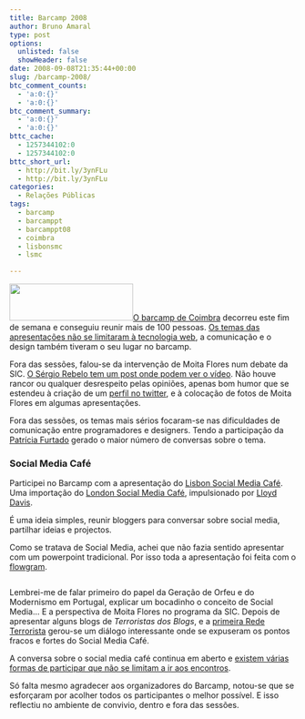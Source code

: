 ```yaml
---
title: Barcamp 2008
author: Bruno Amaral
type: post
options:
  unlisted: false
  showHeader: false
date: 2008-09-08T21:35:44+00:00
slug: /barcamp-2008/
btc_comment_counts:
  - 'a:0:{}'
  - 'a:0:{}'
btc_comment_summary:
  - 'a:0:{}'
  - 'a:0:{}'
bttc_cache:
  - 1257344102:0
  - 1257344102:0
bttc_short_url:
  - http://bit.ly/3ynFLu
  - http://bit.ly/3ynFLu
categories:
  - Relações Públicas
tags:
  - barcamp
  - barcamppt
  - barcamppt08
  - coimbra
  - lisbonsmc
  - lsmc

---
```

[<img class="alignright size-medium wp-image-865" title="banner-333-t" src="/wp-content/uploads/2008/08/banner-333-t1-300x90.png" alt="" width="217" height="65" srcset="/wp-content/uploads/2008/08/banner-333-t1-300x90.png 300w, /wp-content/uploads/2008/08/banner-333-t1.png 333w" sizes="(max-width: 217px) 100vw, 217px" />][1][O barcamp de Coimbra][2] decorreu este fim de semana e conseguiu reunir mais de 100 pessoas. [Os temas das apresentações não se limitaram à tecnologia web][3], a comunicação e o design também tiveram o seu lugar no barcamp.

Fora das sessões, falou-se da intervenção de Moita Flores num debate da SIC. [O Sérgio Rebelo tem um post onde podem ver o vídeo][4]. Não houve rancor ou qualquer desrespeito pelas opiniões, apenas bom humor que se estendeu à criação de um [perfil no twitter][5], e à colocação de fotos de Moita Flores em algumas apresentações.

Fora das sessões, os temas mais sérios focaram-se nas dificuldades de comunicação entre programadores e designers. Tendo a participação da [Patrícia Furtado][6] gerado o maior número de conversas sobre o tema.

### Social Media Café

Participei no Barcamp com a apresentação do [Lisbon Social Media Café][7]. Uma importação do [London Social Media Café][8], impulsionado por [Lloyd Davis][9].

É uma ideia simples, reunir bloggers para conversar sobre social media, partilhar ideias e projectos.

Como se tratava de Social Media, achei que não fazia sentido apresentar com um powerpoint tradicional. Por isso toda a apresentação foi feita com o [flowgram][10].

<img style="visibility: hidden; width: 0px; height: 0px;" src="http://counters.gigya.com/wildfire/IMP/CXNID=2000002.0NXC/bT*xJmx*PTEyMjA5MDc4NzMwNTImcHQ9MTIyMDkwNzg5NjE2OSZwPTI*MTQ2MSZkPSZuPSZnPTImdD*mbz1jZDY5ZDYyMDQ3NWE*NzZjYjMyZTY1NjQ3MjYxYjFhOQ==.gif" border="0" alt="" width="0" height="0" />

Lembrei-me de falar primeiro do papel da Geração de Orfeu e do Modernismo em Portugal, explicar um bocadinho o conceito de Social Media&#8230; E a perspectiva de Moita Flores no programa da SIC. Depois de apresentar alguns blogs de _Terroristas dos Blogs_, e a [primeira Rede Terrorista][11] gerou-se um diálogo interessante onde se expuseram os pontos fracos e fortes do Social Media Café.

A conversa sobre o social media café continua em aberto e [existem várias formas de participar que não se limitam a ir aos encontros][12].

Só falta mesmo agradecer aos organizadores do Barcamp, notou-se que se esforçaram por acolher todos os participantes o melhor possível. E isso reflectiu no ambiente de convivio, dentro e fora das sessões.

 [1]: /wp-content/uploads/2008/08/banner-333-t1.png
 [2]: http://barcamppt.org/
 [3]: http://barcamppt.org/talks
 [4]: http://pontosapo.com/2008/05/29/bloggers-aqui-e-agora-na-sic/
 [5]: http://twitter.com/moitaflores
 [6]: http://www.patriciafurtado.net
 [7]: http://lisbon.socialmediacafe.net
 [8]: http://tuttleclub.wordpress.com/
 [9]: http://perfectpath.wordpress.com/
 [10]: http://www.flowgram.com
 [11]: http://tubaraoesquilo.pt/
 [12]: http://lisbon.socialmediacafe.net/participa/